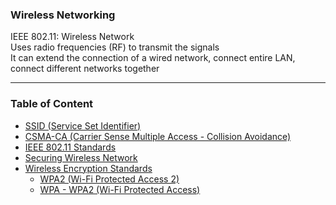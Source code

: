 ### Wireless Networking

IEEE 802.11: Wireless Network  
Uses radio frequencies (RF) to transmit the signals  
It can extend the connection of a wired network, connect entire LAN, connect different networks together

---

### Table of Content

* [SSID (Service Set Identifier)](SSID%20%28Service%20Set%20Identifier%29.md)
* [CSMA-CA (Carrier Sense Multiple Access - Collision Avoidance)](CSMA-CA%20%28Carrier%20Sense%20Multiple%20Access%20-%20Collision%20Avoidance%29.md)
* [IEEE 802.11 Standards](IEEE%20802.11%20Standards.md)
* [Securing Wireless Network](Securing%20Wireless%20Network.md)
* [Wireless Encryption Standards](Wireless%20Encryption%20Standards.md)
	* [WPA2 (Wi-Fi Protected Access 2)](WPA2%20%28Wi-Fi%20Protected%20Access%202%29.md)
	* [WPA - WPA2 (Wi-Fi Protected Access)](../../Information%20Security/Network%20Hacking/WPA%20-%20WPA2%20%28Wi-Fi%20Protected%20Access%29.md)
